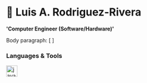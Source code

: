 # 🌱 Luis A. Rodriguez-Rivera

**'Computer Engineer (Software/Hardware)'**

Body paragraph: [ ]

### Languages & Tools
<img align="left" alt="java" width="30px" style="padding-right:10px;" src="https://cdn.jsdelivr.net/gh/devicon/icons/java/java-original.svg"/>
